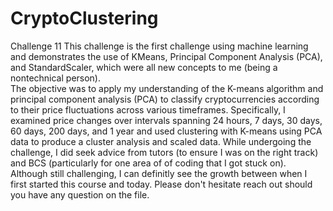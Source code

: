 # CryptoClustering
Challenge 11
This challenge is the first challenge using machine learning and demonstrates the use of KMeans, Principal Component 
Analysis (PCA), and StandardScaler, which were all new concepts to me (being a nontechnical person).  
The objective was to apply my understanding of the K-means algorithm and principal component analysis (PCA) to classify cryptocurrencies according to their price fluctuations across various timeframes. Specifically, I examined price changes over intervals spanning 24 hours, 7 days, 30 days, 60 days, 200 days, and 1 year and used clustering with K-means using PCA data to produce a cluster analysis and scaled data.
While undergoing the challenge, I did seek advice from tutors (to ensure I was on the right track) and BCS (particularly for one area of of coding that I got stuck on). 
Although still challenging, I can definitly see the growth between when I first started this course and today. 
Please don't hesitate reach out should you have any question on the file. 
